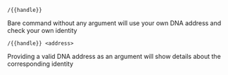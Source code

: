 
`/{{handle}}`

Bare command without any argument will use your own DNA address and check your own identity

`/{{handle}} <address>`  

Providing a valid DNA address as an argument will show details about the corresponding identity